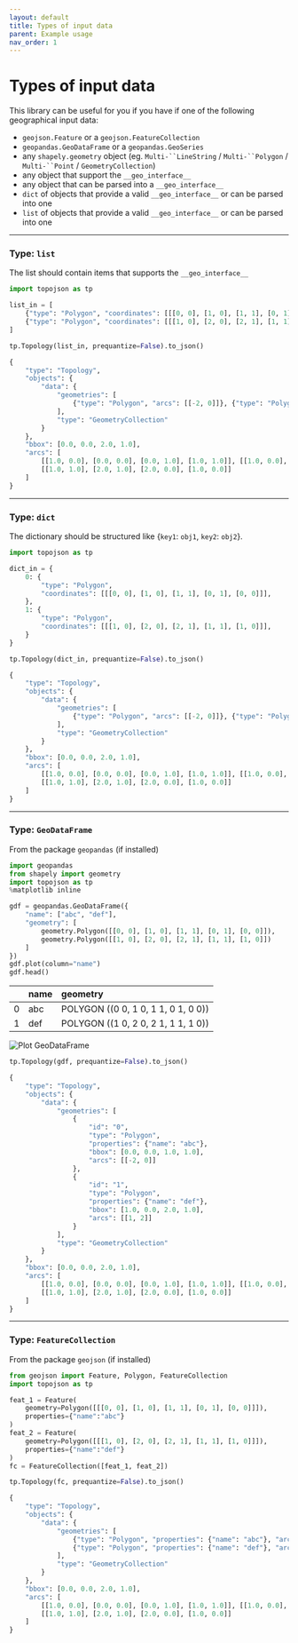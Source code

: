 ```yaml
---
layout: default
title: Types of input data
parent: Example usage
nav_order: 1
---
```


# Types of input data

This library can be useful for you if you have if one of the following geographical input data:

- `geojson.Feature` or a `geojson.FeatureCollection`
- `geopandas.GeoDataFrame` or a `geopandas.GeoSeries`
- any `shapely.geometry` object (eg. `Multi-``LineString` / `Multi-``Polygon` / `Multi-``Point` / `GeometryCollection`)
- any object that support the `__geo_interface__`
- any object that can be parsed into a `__geo_interface__`
- `dict` of objects that provide a valid `__geo_interface__` or can be parsed into one
- `list` of objects that provide a valid `__geo_interface__` or can be parsed into one

* * * 

### Type: `list`
The list should contain items that supports the `__geo_interface__`

```python
import topojson as tp

list_in = [
    {"type": "Polygon", "coordinates": [[[0, 0], [1, 0], [1, 1], [0, 1], [0, 0]]]},
    {"type": "Polygon", "coordinates": [[[1, 0], [2, 0], [2, 1], [1, 1], [1, 0]]]}
]

tp.Topology(list_in, prequantize=False).to_json()
```

```python
{
    "type": "Topology",
    "objects": {
        "data": {
            "geometries": [
                {"type": "Polygon", "arcs": [[-2, 0]]}, {"type": "Polygon", "arcs": [[1, 2]]}
            ],
            "type": "GeometryCollection"
        }
    },
    "bbox": [0.0, 0.0, 2.0, 1.0],
    "arcs": [
        [[1.0, 0.0], [0.0, 0.0], [0.0, 1.0], [1.0, 1.0]], [[1.0, 0.0], [1.0, 1.0]],
        [[1.0, 1.0], [2.0, 1.0], [2.0, 0.0], [1.0, 0.0]]
    ]
}
```

* * * 

### Type: `dict`
The dictionary should be structured like {`key1`: `obj1`, `key2`: `obj2`}.

```python
import topojson as tp

dict_in = {
    0: {
        "type": "Polygon",
        "coordinates": [[[0, 0], [1, 0], [1, 1], [0, 1], [0, 0]]],
    },
    1: {
        "type": "Polygon",
        "coordinates": [[[1, 0], [2, 0], [2, 1], [1, 1], [1, 0]]],
    }
}

tp.Topology(dict_in, prequantize=False).to_json()
```

```python
{
    "type": "Topology",
    "objects": {
        "data": {
            "geometries": [
                {"type": "Polygon", "arcs": [[-2, 0]]}, {"type": "Polygon", "arcs": [[1, 2]]}
            ],
            "type": "GeometryCollection"
        }
    },
    "bbox": [0.0, 0.0, 2.0, 1.0],
    "arcs": [
        [[1.0, 0.0], [0.0, 0.0], [0.0, 1.0], [1.0, 1.0]], [[1.0, 0.0], [1.0, 1.0]],
        [[1.0, 1.0], [2.0, 1.0], [2.0, 0.0], [1.0, 0.0]]
    ]
}
```

* * * 

### Type: `GeoDataFrame` 
From the package `geopandas` (if installed)

```python
import geopandas
from shapely import geometry
import topojson as tp
%matplotlib inline

gdf = geopandas.GeoDataFrame({
    "name": ["abc", "def"],
    "geometry": [
        geometry.Polygon([[0, 0], [1, 0], [1, 1], [0, 1], [0, 0]]),
        geometry.Polygon([[1, 0], [2, 0], [2, 1], [1, 1], [1, 0]])
    ]
})
gdf.plot(column="name")
gdf.head()
```

|   | name| geometry                            |
|:--|:----|:------------------------------------|
| 0 | abc | POLYGON ((0 0, 1 0, 1 1, 0 1, 0 0)) |
| 1 | def | POLYGON ((1 0, 2 0, 2 1, 1 1, 1 0)) |


<img src="{{site.baseurl}}/images/geodataframe_plot.png" alt="Plot GeoDataFrame">

```python
tp.Topology(gdf, prequantize=False).to_json()
```

```python
{
    "type": "Topology",
    "objects": {
        "data": {
            "geometries": [
                {
                    "id": "0",
                    "type": "Polygon",
                    "properties": {"name": "abc"},
                    "bbox": [0.0, 0.0, 1.0, 1.0],
                    "arcs": [[-2, 0]]
                },
                {
                    "id": "1",
                    "type": "Polygon",
                    "properties": {"name": "def"},
                    "bbox": [1.0, 0.0, 2.0, 1.0],
                    "arcs": [[1, 2]]
                }
            ],
            "type": "GeometryCollection"
        }
    },
    "bbox": [0.0, 0.0, 2.0, 1.0],
    "arcs": [
        [[1.0, 0.0], [0.0, 0.0], [0.0, 1.0], [1.0, 1.0]], [[1.0, 0.0], [1.0, 1.0]],
        [[1.0, 1.0], [2.0, 1.0], [2.0, 0.0], [1.0, 0.0]]
    ]
}
```

* * * 

### Type: `FeatureCollection` 
From the package `geojson` (if installed)

```python
from geojson import Feature, Polygon, FeatureCollection
import topojson as tp

feat_1 = Feature(
    geometry=Polygon([[[0, 0], [1, 0], [1, 1], [0, 1], [0, 0]]]),
    properties={"name":"abc"}
)
feat_2 = Feature(
    geometry=Polygon([[[1, 0], [2, 0], [2, 1], [1, 1], [1, 0]]]),
    properties={"name":"def"}
)
fc = FeatureCollection([feat_1, feat_2])

tp.Topology(fc, prequantize=False).to_json()
```

```python
{
    "type": "Topology",
    "objects": {
        "data": {
            "geometries": [
                {"type": "Polygon", "properties": {"name": "abc"}, "arcs": [[-2, 0]]},
                {"type": "Polygon", "properties": {"name": "def"}, "arcs": [[1, 2]]}
            ],
            "type": "GeometryCollection"
        }
    },
    "bbox": [0.0, 0.0, 2.0, 1.0],
    "arcs": [
        [[1.0, 0.0], [0.0, 0.0], [0.0, 1.0], [1.0, 1.0]], [[1.0, 0.0], [1.0, 1.0]],
        [[1.0, 1.0], [2.0, 1.0], [2.0, 0.0], [1.0, 0.0]]
    ]
}
```
